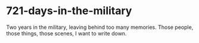 # 721-days-in-the-military
Two years in the military, leaving behind too many memories. Those people, those things, those scenes, I want to write down.
